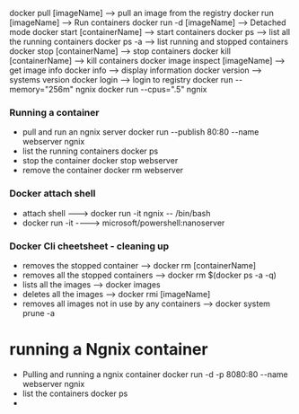 docker pull [imageName] --> pull an image from the registry
docker run  [imageName] --> Run containers
docker run -d  [imageName] --> Detached mode
docker start [containerName] --> start containers
docker ps --> list all the running containers
docker ps -a --> list running and stopped containers
docker stop [containerName] --> stop containers
docker kill [containerName] --> kill containers
docker image inspect [imageName] --> get image info 
docker info --> display information
docker version --> systems version
docker login --> login to registry 
docker run --memory="256m" ngnix 
docker run --cpus=".5" ngnix 
### Running a container 
* pull and run an ngnix server 
docker run --publish 80:80 --name webserver ngnix 
* list the running containers 
docker ps
* stop the container 
docker stop webserver 
* remove the container 
docker rm webserver 
### Docker attach shell 
* attach shell --->  docker run -it ngnix -- /bin/bash
* docker run -it ----> microsoft/powershell:nanoserver
### Docker Cli cheetsheet - cleaning up
* removes the stopped container --> docker rm [containerName]
* removes all the stopped containers --> docker rm $(docker ps -a -q)
* lists all the images --> docker images
* deletes all the images --> docker rmi [imageName]
* removes all images not in use by any containers --> docker system prune -a
# running a Ngnix container 
* Pulling and running a ngnix container
docker run -d -p 8080:80 --name webserver ngnix 
* list the containers
docker ps
* 


